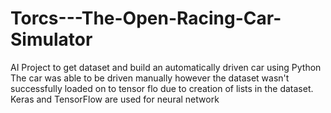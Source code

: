 # Torcs---The-Open-Racing-Car-Simulator
AI Project to get dataset and build an automatically driven car using Python
The car was able to be driven manually however the dataset wasn't successfully loaded on to tensor flo due to creation of lists in the dataset.
Keras and TensorFlow are used for neural network
